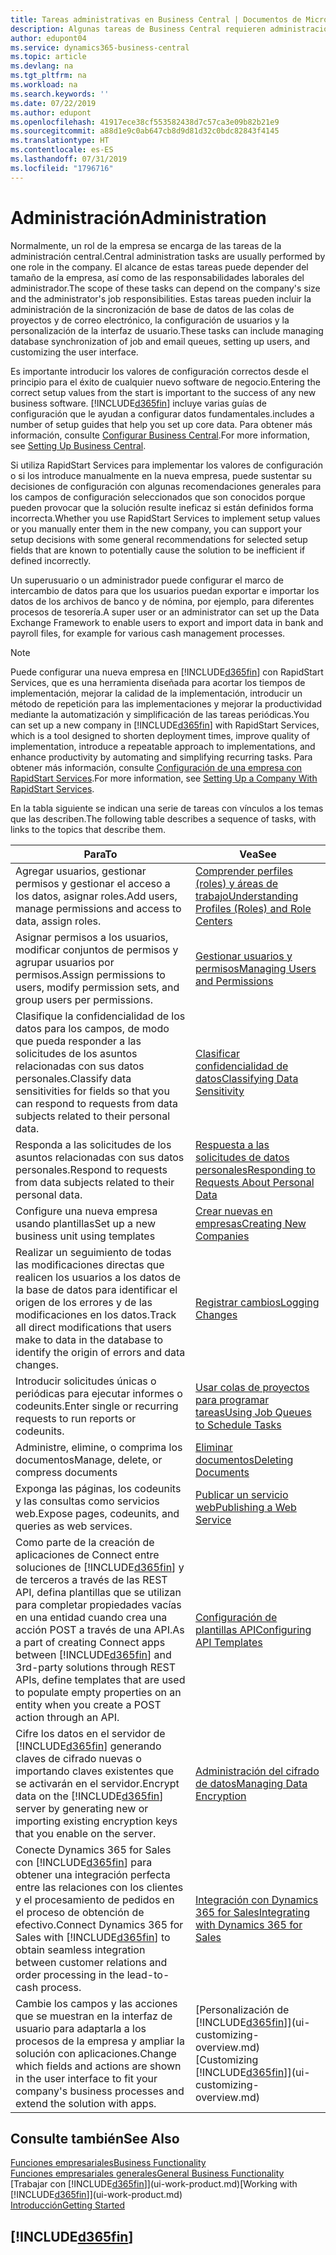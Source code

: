 ```yaml
---
title: Tareas administrativas en Business Central | Documentos de Microsoft
description: Algunas tareas de Business Central requieren administración y configuración centrales. Consulte cuáles son aprenda y qué hacer.
author: edupont04
ms.service: dynamics365-business-central
ms.topic: article
ms.devlang: na
ms.tgt_pltfrm: na
ms.workload: na
ms.search.keywords: ''
ms.date: 07/22/2019
ms.author: edupont
ms.openlocfilehash: 41917ece38cf553582438d7c57ca3e09b82b21e9
ms.sourcegitcommit: a88d1e9c0ab647cb8d9d81d32c0bdc82843f4145
ms.translationtype: HT
ms.contentlocale: es-ES
ms.lasthandoff: 07/31/2019
ms.locfileid: "1796716"
---
```

# <a name="administration"></a><span data-ttu-id="c1b1f-104">Administración</span><span class="sxs-lookup"><span data-stu-id="c1b1f-104">Administration</span></span>
<span data-ttu-id="c1b1f-105">Normalmente, un rol de la empresa se encarga de las tareas de la administración central.</span><span class="sxs-lookup"><span data-stu-id="c1b1f-105">Central administration tasks are usually performed by one role in the company.</span></span> <span data-ttu-id="c1b1f-106">El alcance de estas tareas puede depender del tamaño de la empresa, así como de las responsabilidades laborales del administrador.</span><span class="sxs-lookup"><span data-stu-id="c1b1f-106">The scope of these tasks can depend on the company's size and the administrator's job responsibilities.</span></span> <span data-ttu-id="c1b1f-107">Estas tareas pueden incluir la administración de la sincronización de base de datos de las colas de proyectos y de correo electrónico, la configuración de usuarios y la personalización de la interfaz de usuario.</span><span class="sxs-lookup"><span data-stu-id="c1b1f-107">These tasks can include managing database synchronization of job and email queues, setting up users, and customizing the user interface.</span></span>  

<span data-ttu-id="c1b1f-108">Es importante introducir los valores de configuración correctos desde el principio para el éxito de cualquier nuevo software de negocio.</span><span class="sxs-lookup"><span data-stu-id="c1b1f-108">Entering the correct setup values from the start is important to the success of any new business software.</span></span> [!INCLUDE[d365fin](includes/d365fin_md.md)] <span data-ttu-id="c1b1f-109">incluye varias guías de configuración que le ayudan a configurar datos fundamentales.</span><span class="sxs-lookup"><span data-stu-id="c1b1f-109">includes a number of setup guides that help you set up core data.</span></span> <span data-ttu-id="c1b1f-110">Para obtener más información, consulte [Configurar Business Central](setup.md).</span><span class="sxs-lookup"><span data-stu-id="c1b1f-110">For more information, see [Setting Up Business Central](setup.md).</span></span>

<span data-ttu-id="c1b1f-111">Si utiliza RapidStart Services para implementar los valores de configuración o si los introduce manualmente en la nueva empresa, puede sustentar su decisiones de configuración con algunas recomendaciones generales para los campos de configuración seleccionados que son conocidos porque pueden provocar que la solución resulte ineficaz si están definidos forma incorrecta.</span><span class="sxs-lookup"><span data-stu-id="c1b1f-111">Whether you use RapidStart Services to implement setup values or you manually enter them in the new company, you can support your setup decisions with some general recommendations for selected setup fields that are known to potentially cause the solution to be inefficient if defined incorrectly.</span></span>  

<span data-ttu-id="c1b1f-112">Un superusuario o un administrador puede configurar el marco de intercambio de datos para que los usuarios puedan exportar e importar los datos de los archivos de banco y de nómina, por ejemplo, para diferentes procesos de tesorería.</span><span class="sxs-lookup"><span data-stu-id="c1b1f-112">A super user or an administrator can set up the Data Exchange Framework to enable users to export and import data in bank and payroll files, for example for various cash management processes.</span></span>

> [!NOTE]
> <span data-ttu-id="c1b1f-113">Puede configurar una nueva empresa en [!INCLUDE[d365fin](includes/d365fin_md.md)] con RapidStart Services, que es una herramienta diseñada para acortar los tiempos de implementación, mejorar la calidad de la implementación, introducir un método de repetición para las implementaciones y mejorar la productividad mediante la automatización y simplificación de las tareas periódicas.</span><span class="sxs-lookup"><span data-stu-id="c1b1f-113">You can set up a new company in [!INCLUDE[d365fin](includes/d365fin_md.md)] with RapidStart Services, which is a tool designed to shorten deployment times, improve quality of implementation, introduce a repeatable approach to implementations, and enhance productivity by automating and simplifying recurring tasks.</span></span> <span data-ttu-id="c1b1f-114">Para obtener más información, consulte [Configuración de una empresa con RapidStart Services](admin-set-up-a-company-with-rapidstart.md).</span><span class="sxs-lookup"><span data-stu-id="c1b1f-114">For more information, see [Setting Up a Company With RapidStart Services](admin-set-up-a-company-with-rapidstart.md).</span></span>

<span data-ttu-id="c1b1f-115">En la tabla siguiente se indican una serie de tareas con vínculos a los temas que las describen.</span><span class="sxs-lookup"><span data-stu-id="c1b1f-115">The following table describes a sequence of tasks, with links to the topics that describe them.</span></span>   

|<span data-ttu-id="c1b1f-116">**Para**</span><span class="sxs-lookup"><span data-stu-id="c1b1f-116">**To**</span></span>|<span data-ttu-id="c1b1f-117">**Vea**</span><span class="sxs-lookup"><span data-stu-id="c1b1f-117">**See**</span></span>|  
|------------|-------------|  
|<span data-ttu-id="c1b1f-118">Agregar usuarios, gestionar permisos y gestionar el acceso a los datos, asignar roles.</span><span class="sxs-lookup"><span data-stu-id="c1b1f-118">Add users, manage permissions and access to data, assign roles.</span></span>|[<span data-ttu-id="c1b1f-119">Comprender perfiles (roles) y áreas de trabajo</span><span class="sxs-lookup"><span data-stu-id="c1b1f-119">Understanding Profiles (Roles) and Role Centers</span></span>](admin-users-profiles-roles.md)|  
|<span data-ttu-id="c1b1f-120">Asignar permisos a los usuarios, modificar conjuntos de permisos y agrupar usuarios por permisos.</span><span class="sxs-lookup"><span data-stu-id="c1b1f-120">Assign permissions to users, modify permission sets, and group users per permissions.</span></span>|[<span data-ttu-id="c1b1f-121">Gestionar usuarios y permisos</span><span class="sxs-lookup"><span data-stu-id="c1b1f-121">Managing Users and Permissions</span></span>](ui-how-users-permissions.md)|
|<span data-ttu-id="c1b1f-122">Clasifique la confidencialidad de los datos para los campos, de modo que pueda responder a las solicitudes de los asuntos relacionadas con sus datos personales.</span><span class="sxs-lookup"><span data-stu-id="c1b1f-122">Classify data sensitivities for fields so that you can respond to requests from data subjects related to their personal data.</span></span>|[<span data-ttu-id="c1b1f-123">Clasificar confidencialidad de datos</span><span class="sxs-lookup"><span data-stu-id="c1b1f-123">Classifying Data Sensitivity</span></span>](admin-classifying-data-sensitivity.md)|
|<span data-ttu-id="c1b1f-124">Responda a las solicitudes de los asuntos relacionadas con sus datos personales.</span><span class="sxs-lookup"><span data-stu-id="c1b1f-124">Respond to requests from data subjects related to their personal data.</span></span>|[<span data-ttu-id="c1b1f-125">Respuesta a las solicitudes de datos personales</span><span class="sxs-lookup"><span data-stu-id="c1b1f-125">Responding to Requests About Personal Data</span></span>](admin-responding-to-requests-about-personal-data.md)|
|<span data-ttu-id="c1b1f-126">Configure una nueva empresa usando plantillas</span><span class="sxs-lookup"><span data-stu-id="c1b1f-126">Set up a new business unit using templates</span></span>|[<span data-ttu-id="c1b1f-127">Crear nuevas en empresas</span><span class="sxs-lookup"><span data-stu-id="c1b1f-127">Creating New Companies</span></span>](about-new-company.md)|
|<span data-ttu-id="c1b1f-128">Realizar un seguimiento de todas las modificaciones directas que realicen los usuarios a los datos de la base de datos para identificar el origen de los errores y de las modificaciones en los datos.</span><span class="sxs-lookup"><span data-stu-id="c1b1f-128">Track all direct modifications that users make to data in the database to identify the origin of errors and data changes.</span></span>|[<span data-ttu-id="c1b1f-129">Registrar cambios</span><span class="sxs-lookup"><span data-stu-id="c1b1f-129">Logging Changes</span></span>](across-log-changes.md)|  
|<span data-ttu-id="c1b1f-130">Introducir solicitudes únicas o periódicas para ejecutar informes o codeunits.</span><span class="sxs-lookup"><span data-stu-id="c1b1f-130">Enter single or recurring requests to run reports or codeunits.</span></span>|[<span data-ttu-id="c1b1f-131">Usar colas de proyectos para programar tareas</span><span class="sxs-lookup"><span data-stu-id="c1b1f-131">Using Job Queues to Schedule Tasks</span></span>](admin-job-queues-schedule-tasks.md)|  
|<span data-ttu-id="c1b1f-132">Administre, elimine, o comprima los documentos</span><span class="sxs-lookup"><span data-stu-id="c1b1f-132">Manage, delete, or compress documents</span></span>|[<span data-ttu-id="c1b1f-133">Eliminar documentos</span><span class="sxs-lookup"><span data-stu-id="c1b1f-133">Deleting Documents</span></span>](admin-manage-documents.md)|  
|<span data-ttu-id="c1b1f-134">Exponga las páginas, los codeunits y las consultas como servicios web.</span><span class="sxs-lookup"><span data-stu-id="c1b1f-134">Expose pages, codeunits, and queries as web services.</span></span>|[<span data-ttu-id="c1b1f-135">Publicar un servicio web</span><span class="sxs-lookup"><span data-stu-id="c1b1f-135">Publishing a Web Service</span></span>](across-how-publish-web-service.md)|
|<span data-ttu-id="c1b1f-136">Como parte de la creación de aplicaciones de Connect entre soluciones de [!INCLUDE[d365fin](includes/d365fin_md.md)] y de terceros a través de las REST API, defina plantillas que se utilizan para completar propiedades vacías en una entidad cuando crea una acción POST a través de una API.</span><span class="sxs-lookup"><span data-stu-id="c1b1f-136">As a part of creating Connect apps between [!INCLUDE[d365fin](includes/d365fin_md.md)] and 3rd-party solutions through REST APIs, define templates that are used to populate empty properties on an entity when you create a POST action through an API.</span></span>|[<span data-ttu-id="c1b1f-137">Configuración de plantillas API</span><span class="sxs-lookup"><span data-stu-id="c1b1f-137">Configuring API Templates</span></span>](admin-configuring-api-template.md)|
|<span data-ttu-id="c1b1f-138">Cifre los datos en el servidor de [!INCLUDE[d365fin](includes/d365fin_md.md)] generando claves de cifrado nuevas o importando claves existentes que se activarán en el servidor.</span><span class="sxs-lookup"><span data-stu-id="c1b1f-138">Encrypt data on the [!INCLUDE[d365fin](includes/d365fin_md.md)] server by generating new or importing existing encryption keys that you enable on the server.</span></span>|[<span data-ttu-id="c1b1f-139">Administración del cifrado de datos</span><span class="sxs-lookup"><span data-stu-id="c1b1f-139">Managing Data Encryption</span></span>](admin-manage-data-encryption.md)|
|<span data-ttu-id="c1b1f-140">Conecte Dynamics 365 for Sales con [!INCLUDE[d365fin](includes/d365fin_md.md)] para obtener una integración perfecta entre las relaciones con los clientes y el procesamiento de pedidos en el proceso de obtención de efectivo.</span><span class="sxs-lookup"><span data-stu-id="c1b1f-140">Connect Dynamics 365 for Sales with [!INCLUDE[d365fin](includes/d365fin_md.md)] to obtain seamless integration between customer relations and order processing in the lead-to-cash process.</span></span>|[<span data-ttu-id="c1b1f-141">Integración con Dynamics 365 for Sales</span><span class="sxs-lookup"><span data-stu-id="c1b1f-141">Integrating with Dynamics 365 for Sales</span></span>](admin-prepare-dynamics-365-for-sales-for-integration.md)|
|<span data-ttu-id="c1b1f-142">Cambie los campos y las acciones que se muestran en la interfaz de usuario para adaptarla a los procesos de la empresa y ampliar la solución con aplicaciones.</span><span class="sxs-lookup"><span data-stu-id="c1b1f-142">Change which fields and actions are shown in the user interface to fit your company's business processes and extend the solution with apps.</span></span>|<span data-ttu-id="c1b1f-143">[Personalización de [!INCLUDE[d365fin](includes/d365fin_md.md)]](ui-customizing-overview.md)</span><span class="sxs-lookup"><span data-stu-id="c1b1f-143">[Customizing [!INCLUDE[d365fin](includes/d365fin_md.md)]](ui-customizing-overview.md)</span></span>|

## <a name="see-also"></a><span data-ttu-id="c1b1f-144">Consulte también</span><span class="sxs-lookup"><span data-stu-id="c1b1f-144">See Also</span></span>
[<span data-ttu-id="c1b1f-145">Funciones empresariales</span><span class="sxs-lookup"><span data-stu-id="c1b1f-145">Business Functionality</span></span>](across-business-functionality.md)  
[<span data-ttu-id="c1b1f-146">Funciones empresariales generales</span><span class="sxs-lookup"><span data-stu-id="c1b1f-146">General Business Functionality</span></span>](ui-across-business-areas.md)  
<span data-ttu-id="c1b1f-147">[Trabajar con [!INCLUDE[d365fin](includes/d365fin_md.md)]](ui-work-product.md)</span><span class="sxs-lookup"><span data-stu-id="c1b1f-147">[Working with [!INCLUDE[d365fin](includes/d365fin_md.md)]](ui-work-product.md)</span></span>  
[<span data-ttu-id="c1b1f-148">Introducción</span><span class="sxs-lookup"><span data-stu-id="c1b1f-148">Getting Started</span></span>](product-get-started.md)    

## [!INCLUDE[d365fin](includes/free_trial_md.md)]  
